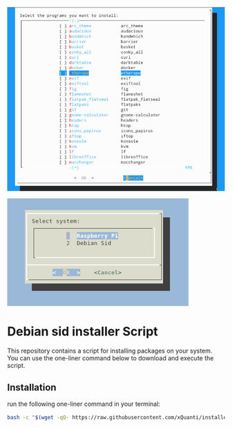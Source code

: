 ![Example Dialog](https://raw.githubusercontent.com/xQuanti/installer/main/img/dialog_installer_0.png)

![Example Dialog](https://raw.githubusercontent.com/xQuanti/installer/main/img/dialog_installer_1.png)
# Debian sid installer Script

This repository contains a script for installing packages on your system. You can use the one-liner command below to download and execute the script.

## Installation

run the following one-liner command in your terminal:

```bash
bash -c "$(wget -qO- https://raw.githubusercontent.com/xQuanti/installer/main/installers/dialog_installer.sh)"
